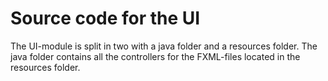 # Source code for the UI

The UI-module is split in two with a java folder and a resources folder. The java folder contains all the controllers for the FXML-files located in the resources folder. 
